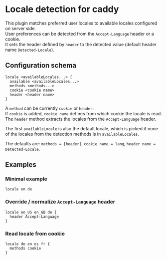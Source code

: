 # Locale detection for caddy

This plugin matches preferred user locales to available locales configured on server side.  
User preferences can be detected from the `Accept-Language` header or a cookie.  
It sets the header defined by `header` to the detected value (default header name `Detected-Locale`).  

## Configuration schema

```
locale <availableLocales...> {
  available <availableLocales...>
  methods <methods...>
  cookie <cookie name>
  header <header name>
}
```

A `method` can be currently `cookie` or `header`.  
If `cookie` is added, `cookie name` defines from which cookie the locale is read.  
The `header` method extracts the locales from the `Accept-Language` header.

The first `availableLocale` is also the default locale, which is picked if none of the locales from the detection methods is in `availableLocales`.

The defaults are: `methods = [header]`,  `cookie name = lang`, `header name = Detected-Locale`.

## Examples

### Minimal example

```
locale en de 
```

### Override / normalize `Accept-Language` header

```
locale en_US en_GB de {
  header Accept-Language
}
```

### Read locale from cookie

```
locale de en es fr {
  methods cookie
}
```
